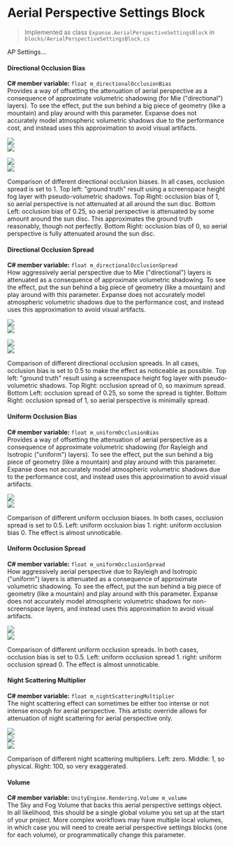 # Aerial Perspective Settings Block

> Implemented as class `Expanse.AerialPerspectiveSettingsBlock` in `blocks/AerialPerspectiveSettingsBlock.cs`

AP Settings...

#### Directional Occlusion Bias
**C# member variable:** `float m_directionalOcclusionBias` \
Provides a way of offsetting the attenuation of aerial perspective as a consequence of approximate volumetric shadowing (for Mie ("directional") layers). To see the effect, put the sun behind a big piece of geometry (like a mountain) and play around with this parameter. Expanse does not accurately model atmospheric volumetric shadows due to the performance cost, and instead uses this approximation to avoid visual artifacts.

<div class="img-block">
    <div class="img-row">
        <div class="img-col"><img src="img/aerial_perspective/directional_ground_truth.jpg"/></div>
        <div class="img-col"><img src="img/aerial_perspective/directional_occlusion_bias_1.jpg"/></div>
        <p></p>
    </div>
    <div class="img-row">
        <div class="img-col"><img src="img/aerial_perspective/directional_occlusion_bias_0.25.jpg"/></div>
        <div class="img-col"><img src="img/aerial_perspective/directional_occlusion_bias_0.jpg"/></div>
        <p>Comparison of different directional occlusion biases. In all cases, occlusion spread is set to 1. Top left: "ground truth" result using a screenspace height fog layer with pseudo-volumetric shadows. Top Right: occlusion bias of 1, so aerial perspective is not attenuated at all around the sun disc. Bottom Left: occlusion bias of 0.25, so aerial perspective is attenuated by some amount around the sun disc. This approximates the ground truth reasonably, though not perfectly. Bottom Right: occlusion bias of 0, so aerial perspective is fully attenuated around the sun disc.</p>
    </div>
</div>

#### Directional Occlusion Spread
**C# member variable:** `float m_directionalOcclusionSpread` \
How aggressively aerial perspective due to Mie ("directional") layers is attenuated as a consequence of approximate volumetric shadowing. To see the effect, put the sun behind a big piece of geometry (like a mountain) and play around with this parameter. Expanse does not accurately model atmospheric volumetric shadows due to the performance cost, and instead uses this approximation to avoid visual artifacts.

<div class="img-block">
    <div class="img-row">
        <div class="img-col"><img src="img/aerial_perspective/directional_ground_truth.jpg"/></div>
        <div class="img-col"><img src="img/aerial_perspective/directional_occlusion_spread_0.jpg"/></div>
        <p></p>
    </div>
    <div class="img-row">
        <div class="img-col"><img src="img/aerial_perspective/directional_occlusion_spread_0.25.jpg"/></div>
        <div class="img-col"><img src="img/aerial_perspective/directional_occlusion_spread_1.jpg"/></div>
        <p>Comparison of different directional occlusion spreads. In all cases, occlusion bias is set to 0.5 to make the effect as noticeable as possible. Top left: "ground truth" result using a screenspace height fog layer with pseudo-volumetric shadows. Top Right: occlusion spread of 0, so maximum spread. Bottom Left: occlusion spread of 0.25, so some the spread is tighter. Bottom Right: occlusion spread of 1, so aerial perspective is minimally spread.</p>
    </div>
</div>

#### Uniform Occlusion Bias
**C# member variable:** `float m_uniformOcclusionBias` \
Provides a way of offsetting the attenuation of aerial perspective as a consequence of approximate volumetric shadowing (for Rayleigh and Isotropic ("uniform") layers). To see the effect, put the sun behind a big piece of geometry (like a mountain) and play around with this parameter. Expanse does not accurately model atmospheric volumetric shadows due to the performance cost, and instead uses this approximation to avoid visual artifacts.

<div class="img-block">
    <div class="img-row">
        <div class="img-col"><img src="img/aerial_perspective/uniform_occlusion_bias_1.jpg"/></div>
        <div class="img-col"><img src="img/aerial_perspective/uniform_occlusion_bias_0.jpg"/></div>
    </div>
    <p>Comparison of different uniform occlusion biases. In both cases, occlusion spread is set to 0.5. Left: uniform occlusion bias 1. right: uniform occlusion bias 0. The effect is almost unnoticable.</p>
</div>

#### Uniform Occlusion Spread
**C# member variable:** `float m_uniformOcclusionSpread` \
How aggressively aerial perspective due to Rayleigh and Isotropic ("uniform") layers is attenuated as a consequence of approximate volumetric shadowing. To see the effect, put the sun behind a big piece of geometry (like a mountain) and play around with this parameter. Expanse does not accurately model atmospheric volumetric shadows for non-screenspace layers, and instead uses this approximation to avoid visual artifacts.

<div class="img-block">
    <div class="img-row">
        <div class="img-col"><img src="img/aerial_perspective/uniform_occlusion_spread_1.jpg"/></div>
        <div class="img-col"><img src="img/aerial_perspective/uniform_occlusion_spread_0.jpg"/></div>
    </div>
    <p>Comparison of different uniform occlusion spreads. In both cases, occlusion bias is set to 0.5. Left: uniform occlusion spread 1. right: uniform occlusion spread 0. The effect is almost unnoticable.</p>
</div>

#### Night Scattering Multiplier
**C# member variable:** `float m_nightScatteringMultiplier` \
The night scattering effect can sometimes be either too intense or not intense enough for aerial perspective. This artistic override allows for attenuation of night scattering for aerial perspective only.

<div class="img-block">
    <div class="img-row">
        <div class="img-col"><img src="img/aerial_perspective/night_scatter_0.jpg"/></div>
        <div class="img-col"><img src="img/aerial_perspective/night_scatter_1.jpg"/></div>
        <div class="img-col"><img src="img/aerial_perspective/night_scatter_100.jpg"/></div>
    </div>
    <p>Comparison of different night scattering multipliers. Left: zero. Middle: 1, so physical. Right: 100, so very exaggerated.</p>
</div>

#### Volume
**C# member variable:** `UnityEngine.Rendering.Volume m_volume` \
The Sky and Fog Volume that backs this aerial perspective settings object. In all likelihood, this should be a single global volume you set up at the start of your project. More complex workflows may have multiple local volumes, in which case you will need to create aerial perspective settings blocks (one for each volume), or programmatically change this parameter.